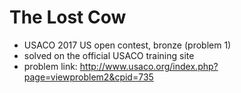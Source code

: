 # The Lost Cow

* USACO 2017 US open contest, bronze (problem 1)
* solved on the official USACO training site
* problem link: http://www.usaco.org/index.php?page=viewproblem2&cpid=735